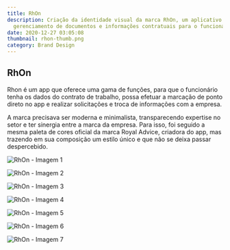```yaml
---
title: RhOn
description: Criação da identidade visual da marca RhOn, um aplicativo para
  gerenciamento de documentos e informações contratuais para o funcionário.
date: 2020-12-27 03:05:08
thumbnail: rhon-thumb.png
category: Brand Design
---
```

## RhOn

Rhon é um app que oferece uma gama de funções, para que o funcionário tenha os dados do contrato de trabalho, possa efetuar a marcação de ponto direto no app e realizar solicitações e troca de informações com a empresa.

A marca precisava ser moderna e minimalista, transparecendo expertise no setor e ter sinergia entre a marca da empresa. Para isso, foi seguido a mesma paleta de cores oficial da marca Royal Advice, criadora do app, mas trazendo em sua composição um estilo único e que não se deixa passar despercebido.

![RhOn - Imagem 1](/assets/static/img/rhon-1.jpg "RhOn - Imagem 1")

![RhOn - Imagem 2](/assets/static/img/rhon-2.jpg "RhOn - Imagem 2")

![RhOn - Imagem 3](/assets/static/img/rhon-3.jpg "RhOn - Imagem 3")

![RhOn - Imagem 4](/assets/static/img/rhon-4.jpg "RhOn - Imagem 4")

![RhOn - Imagem 5](/assets/static/img/rhon-5.jpg "RhOn - Imagem 5")

![RhOn - Imagem 6](/assets/static/img/rhon-6.jpg "RhOn - Imagem 6")

![RhOn - Imagem 7](/assets/static/img/rhon-7.jpg "RhOn - Imagem 7")